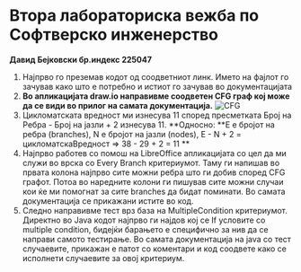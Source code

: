 # Втора лабораториска вежба по Софтверско инженерство
**Давид Бејковски бр.индекс 225047**
1. Најпрво го преземав кодот од соодветниот линк. Името на фајлот го зачував како што е потребно и истиот го зачував во документацијата
2. **Во апликацијата draw.io направивме соодветен CFG граф кој може да се види во прилог на самата документација.**
   ![CFG](https://github.com/davidbejkovski/SI_2024_lab2_225047/assets/166480309/c9a80ee1-d632-4968-ab5a-2dbddaaa87f0)
3. Цикломатската вредност ми изнесува 11 според пресметката Број на Ребра - Број на јазли + 2 изнесува 11. **Односно: **E е бројот на ребра (branches), N е бројот на јазли (nodes), E - N + 2 = цикломатскаВредност => 38 - 29 + 2 = 11 **
4. Најпрво работев со помош на LibreOffice апликацијата со цел да ми служи во врска со Every Branch критериумот. Таму ги напишав во првата колона најпрво сите можни ребра што ги добив според CFG графот. Потоа во наредните колони ги пишував сите можни случаи кои ќе ми помогнат за сите branches да бидат поминати. Во самата документација се прикажани истите во код.
5. Следно направивме тест врз база на MultipleCondition критериумот. Директно во Java кодот најпрво ги најдов кој се If условите со multiple condition, бидејќи барањето е специфично за нив да се направи самото тестирање. Во самата документација на java со тест случаевите, прикажан е патот со коментари и код соодвете како се исполнети случаевите за овој критериум.   
